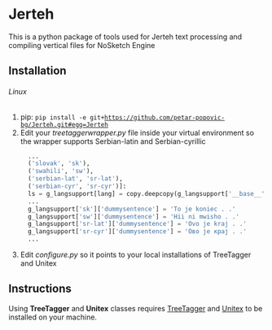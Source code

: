 # Jerteh
This is a python package of tools used for Jerteh text processing and compiling vertical files for NoSketch Engine

## Installation
###### Linux
1. pip: <code>pip install -e git+https://github.com/petar-popovic-bg/Jerteh.git#egg=Jerteh</code>
2. Edit your *treetaggerwrapper.py* file inside your virtual environment so the wrapper supports Serbian-latin and Serbian-cyrillic
    ```python
      ...
      ('slovak', 'sk'),
      ('swahili', 'sw'),
      ('serbian-lat', 'sr-lat'),
      ('serbian-cyr', 'sr-cyr')]:
      ls = g_langsupport[lang] = copy.deepcopy(g_langsupport['__base__'])
      ...
      g_langsupport['sk']['dummysentence'] = 'To je koniec . .'
      g_langsupport['sw']['dummysentence'] = 'Hii ni mwisho . .'
      g_langsupport['sr-lat']['dummysentence'] = 'Ovo je kraj . .'
      g_langsupport['sr-cyr']['dummysentence'] = 'Ово је крај . .'
      ...
    ```
3. Edit *configure.py* so it points to your local installations of TreeTagger and Unitex

  
## Instructions
Using **TreeTagger** and **Unitex** classes requires [TreeTagger](https://www.cis.uni-muenchen.de/~schmid/tools/TreeTagger/) and [Unitex](https://unitexgramlab.org/) to be installed on your machine.
